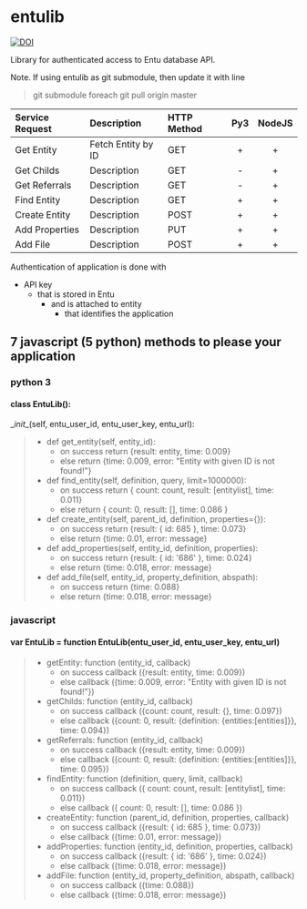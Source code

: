 entulib
=======
[![DOI](https://zenodo.org/badge/6763/mitselek/entulib.png)](http://dx.doi.org/10.5281/zenodo.12356)


Library for authenticated access to Entu database API.

Note.
If using entulib as git submodule, then update it with line
> git submodule foreach git pull origin master

| Service Request | Description | HTTP Method | Py3 | NodeJS
|:---- |:---- |:---- |:---:|:---:|
| Get Entity | Fetch Entity by ID | GET | + | + |
| Get Childs | Description | GET | - | + |
| Get Referrals | Description | GET | - | + |
| Find Entity | Description | GET | + | + |
| Create Entity | Description | POST | + | + |
| Add Properties | Description | PUT | + | + |
| Add File | Description | POST | + | + |


Authentication of application is done with
    
  - API key
    - that is stored in Entu
      - and is attached to entity
        - that identifies the application
    

## 7 javascript (5 python) methods to please your application

### python 3
#### class EntuLib():
\__init__(self, entu_user_id, entu_user_key, entu_url):  
>
>  - def get_entity(self, entity_id):  
>    - on success return {result: entity, time: 0.009}
>    - else return {time: 0.009, error: "Entity with given ID is not found!"}
>  - def find_entity(self, definition, query, limit=1000000):
>    - on success return { count: count, result: [entitylist], time: 0.011}
>    - else return { count: 0, result: [], time: 0.086 }
>  - def create_entity(self, parent_id, definition, properties={}):
>    - on success return {result: { id: 685 }, time: 0.073}
>    - else return {time: 0.01, error: message}
>  - def add_properties(self, entity_id, definition, properties):
>    - on success return {result: { id: '686' }, time: 0.024}
>    - else return {time: 0.018, error: message}
>  - def add_file(self, entity_id, property_definition, abspath):
>    - on success return {time: 0.088}
>    - else return {time: 0.018, error: message}


### javascript
#### var EntuLib = function EntuLib(entu_user_id, entu_user_key, entu_url)
> - getEntity: function (entity_id, callback)
>    - on success callback ({result: entity, time: 0.009})
>    - else callback ({time: 0.009, error: "Entity with given ID is not found!"})
> - getChilds: function (entity_id, callback)
>    - on success callback ({count: count, result: {}, time: 0.097})
>    - else callback ({count: 0, result: {definition: {entities:[entities]}}, time: 0.094})
> - getReferrals: function (entity_id, callback)
>    - on success callback ({result: entity, time: 0.009})
>    - else callback ({count: 0, result: {definition: {entities:[entities]}}, time: 0.095})
> - findEntity: function (definition, query, limit, callback)
>    - on success callback ({ count: count, result: [entitylist], time: 0.011})
>    - else callback ({ count: 0, result: [], time: 0.086 })
> - createEntity: function (parent_id, definition, properties, callback)
>    - on success callback ({result: { id: 685 }, time: 0.073})
>    - else callback ({time: 0.01, error: message})
> - addProperties: function (entity_id, definition, properties, callback)
>    - on success callback ({result: { id: '686' }, time: 0.024})
>    - else callback ({time: 0.018, error: message})
> - addFile: function (entity_id, property_definition, abspath, callback)
>    - on success callback ({time: 0.088})
>    - else callback ({time: 0.018, error: message})
